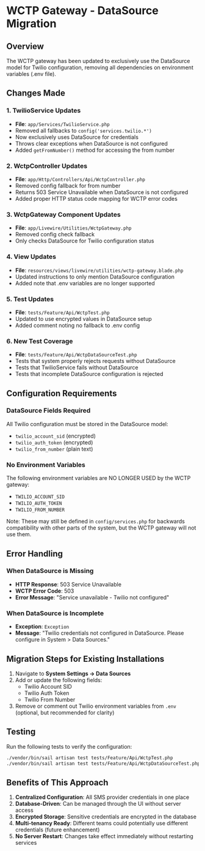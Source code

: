 # WCTP Gateway - DataSource Migration

## Overview
The WCTP gateway has been updated to exclusively use the DataSource model for Twilio configuration, removing all dependencies on environment variables (.env file).

## Changes Made

### 1. TwilioService Updates
- **File**: `app/Services/TwilioService.php`
- Removed all fallbacks to `config('services.twilio.*')`
- Now exclusively uses DataSource for credentials
- Throws clear exceptions when DataSource is not configured
- Added `getFromNumber()` method for accessing the from number

### 2. WctpController Updates
- **File**: `app/Http/Controllers/Api/WctpController.php`
- Removed config fallback for from number
- Returns 503 Service Unavailable when DataSource is not configured
- Added proper HTTP status code mapping for WCTP error codes

### 3. WctpGateway Component Updates
- **File**: `app/Livewire/Utilities/WctpGateway.php`
- Removed config check fallback
- Only checks DataSource for Twilio configuration status

### 4. View Updates
- **File**: `resources/views/livewire/utilities/wctp-gateway.blade.php`
- Updated instructions to only mention DataSource configuration
- Added note that .env variables are no longer supported

### 5. Test Updates
- **File**: `tests/Feature/Api/WctpTest.php`
- Updated to use encrypted values in DataSource setup
- Added comment noting no fallback to .env config

### 6. New Test Coverage
- **File**: `tests/Feature/Api/WctpDataSourceTest.php`
- Tests that system properly rejects requests without DataSource
- Tests that TwilioService fails without DataSource
- Tests that incomplete DataSource configuration is rejected

## Configuration Requirements

### DataSource Fields Required
All Twilio configuration must be stored in the DataSource model:
- `twilio_account_sid` (encrypted)
- `twilio_auth_token` (encrypted)
- `twilio_from_number` (plain text)

### No Environment Variables
The following environment variables are NO LONGER USED by the WCTP gateway:
- `TWILIO_ACCOUNT_SID`
- `TWILIO_AUTH_TOKEN`
- `TWILIO_FROM_NUMBER`

Note: These may still be defined in `config/services.php` for backwards compatibility with other parts of the system, but the WCTP gateway will not use them.

## Error Handling

### When DataSource is Missing
- **HTTP Response**: 503 Service Unavailable
- **WCTP Error Code**: 503
- **Error Message**: "Service unavailable - Twilio not configured"

### When DataSource is Incomplete
- **Exception**: `Exception`
- **Message**: "Twilio credentials not configured in DataSource. Please configure in System > Data Sources."

## Migration Steps for Existing Installations

1. Navigate to **System Settings → Data Sources**
2. Add or update the following fields:
   - Twilio Account SID
   - Twilio Auth Token
   - Twilio From Number
3. Remove or comment out Twilio environment variables from `.env` (optional, but recommended for clarity)

## Testing

Run the following tests to verify the configuration:
```bash
./vendor/bin/sail artisan test tests/Feature/Api/WctpTest.php
./vendor/bin/sail artisan test tests/Feature/Api/WctpDataSourceTest.php
```

## Benefits of This Approach

1. **Centralized Configuration**: All SMS provider credentials in one place
2. **Database-Driven**: Can be managed through the UI without server access
3. **Encrypted Storage**: Sensitive credentials are encrypted in the database
4. **Multi-tenancy Ready**: Different teams could potentially use different credentials (future enhancement)
5. **No Server Restart**: Changes take effect immediately without restarting services